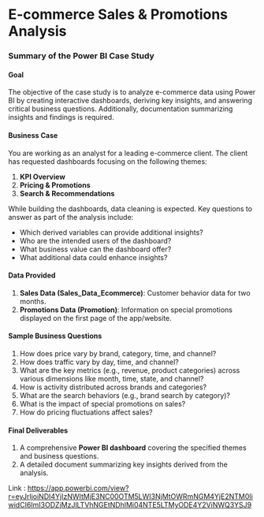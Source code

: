 # E-commerce Sales & Promotions Analysis
### Summary of the Power BI Case Study

#### **Goal**
The objective of the case study is to analyze e-commerce data using Power BI by creating interactive dashboards, deriving key insights, and answering critical business questions. Additionally, documentation summarizing insights and findings is required.

#### **Business Case**
You are working as an analyst for a leading e-commerce client. The client has requested dashboards focusing on the following themes:
1. **KPI Overview**
2. **Pricing & Promotions**
3. **Search & Recommendations**

While building the dashboards, data cleaning is expected. Key questions to answer as part of the analysis include:
- Which derived variables can provide additional insights?
- Who are the intended users of the dashboard?
- What business value can the dashboard offer?
- What additional data could enhance insights?

#### **Data Provided**
1. **Sales Data (Sales_Data_Ecommerce)**: Customer behavior data for two months.
2. **Promotions Data (Promotion)**: Information on special promotions displayed on the first page of the app/website.

#### **Sample Business Questions**
1. How does price vary by brand, category, time, and channel?
2. How does traffic vary by day, time, and channel?
3. What are the key metrics (e.g., revenue, product categories) across various dimensions like month, time, state, and channel?
4. How is activity distributed across brands and categories?
5. What are the search behaviors (e.g., brand search by category)?
6. What is the impact of special promotions on sales?
7. How do pricing fluctuations affect sales?

#### **Final Deliverables**
1. A comprehensive **Power BI dashboard** covering the specified themes and business questions.
2. A detailed document summarizing key insights derived from the analysis.

Link : https://app.powerbi.com/view?r=eyJrIjoiNDI4YjIzNWItMjE3NC00OTM5LWI3NjMtOWRmNGM4YjE2NTM0IiwidCI6ImI3ODZjMzJlLTVhNGEtNDhlMi04NTE5LTMyODE4Y2ViNWQ3YSJ9
